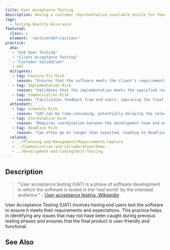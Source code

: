 ```yaml
---
title: User Acceptance Testing
description: Having a customer representative available onsite for feedback.
tags: 
  - Testing-Quality-Assurance 
featured: 
  class: c
  element: '<action>UAT</action>'
practice:
  aka: 
   - "End User Testing"
   - "Client Acceptance Testing"
   - "Customer Validation"
   - UAT
  mitigates:
   - tag: Feature-Fit Risk
     reason: "Ensures that the software meets the client's requirements and expectations."
   - tag: Implementation Risk
     reason: "Validates that the implementation meets the specified requirements."
   - tag: Communication Risk
     reason: "Facilitates feedback from end users, improving the final product."
  attendant:
   - tag: Schedule Risk
     reason: "UAT can be time-consuming, potentially delaying the release."
   - tag: Coordination Risk
     reason: "Requires coordination between the development team and end users."
   - tag: Deadline Risk
     reason: "Can often go on longer than expected, leading to deadline issues."
  related:
   - ../Planning-and-Management/Requirements-Capture
   - ../Communication-and-Collaboration/Demo
   - ../Development-and-Coding/Unit-Testing
---
```


<PracticeIntro details={frontMatter} /> 

## Description

> "User acceptance testing (UAT) is a phase of software development in which the software is tested in the 'real world' by the intended audience." - [User acceptance testing, _Wikipedia_](https://en.wikipedia.org/wiki/User_acceptance_testing)

User Acceptance Testing (UAT) involves having end users test the software to ensure it meets their requirements and expectations. This practice helps in identifying any issues that may not have been caught during previous testing phases and ensures that the final product is user-friendly and functional.

## See Also

<TagList tag="User-Acceptance-Testing" />
